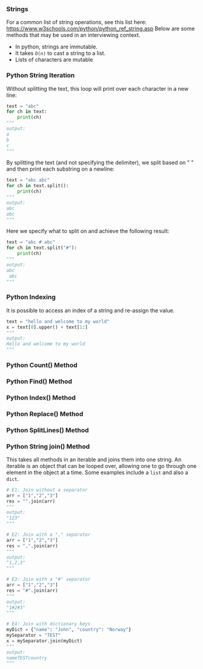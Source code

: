 ### Strings
For a common list of string operations, see this list here: 
https://www.w3schools.com/python/python_ref_string.asp
Below are some methods that may be used in an interviewing context.
- In python, strings are immutable.
- It takes `O(n)` to cast a string to a list.
- Lists of characters are mutable

### Python String Iteration
Without splitting the text, this loop will print over each character in a new line:
```python
text = "abc"
for ch in text:
    print(ch)
"""
output:
a
b
c
"""
```
By splitting the text (and not specifying the delimiter), we split based on " " and then 
print each substring on a newline:
```python
text = "abc abc"
for ch in text.split():
    print(ch)
"""
output: 
abc
abc
"""
```

Here we specify what to split on and achieve the following result: 
```python
text = "abc # abc"
for ch in text.split("#"):
    print(ch)
"""
output: 
abc
 abc
"""
```

### Python Indexing
It is possible to access an index of a string and re-assign the value.
```python
text = "hello and welcome to my world"
x = text[0].upper() + text[1:]
"""
output: 
Hello and welcome to my world
"""
```

### Python Count() Method



### Python Find() Method


### Python Index() Method


### Python Replace() Method


### Python SplitLines() Method 


### Python String join() Method
This takes all methods in an iterable and joins them into one string.
An iterable is an object that can be looped over, allowing one to go
through one element in the object at a time. Some examples include a 
`list` and also a `dict`.
```python
# E1: Join without a separator
arr = ["1","2","3"]
res = "".join(arr)
"""
output: 
"123"
"""

# E2: Join with a "," separator
arr = ["1","2","3"]
res = ",".join(arr)
"""
output: 
"1,2,3"
"""

# E3: Join with a "#" separator
arr = ["1","2","3"]
res = "#".join(arr)
"""
output: 
"1#2#3"
"""

# E4: Join with dictionary keys
myDict = {"name": "John", "country": "Norway"}
mySeparator = "TEST"
x = mySeparator.join(myDict)
"""
output:
nameTESTcountry
"""
```